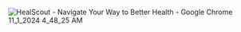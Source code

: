 ![HealScout - Navigate Your Way to Better Health - Google Chrome 11_1_2024 4_48_25 AM](https://github.com/user-attachments/assets/ce7e7f6f-6612-4391-a3e3-8f469835faca)
